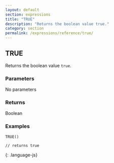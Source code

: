 ```yaml
---
layout: default
section: expressions
title: "TRUE"
description: "Returns the boolean value true."
category: section
permalink: /expressions/reference/true/
---
```


## TRUE

Returns the boolean value `true`.

### Parameters

No parameters

### Returns

Boolean

### Examples

~~~
TRUE()

// returns true
~~~
{: .language-js}